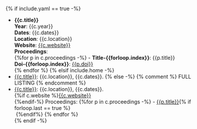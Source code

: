 {% if include.yaml == true -%}
- **{{c.title}}**<br>
**Year**: {{c.year}}<br>
**Dates**: {{c.dates}}<br>
**Location**: {{c.location}}<br>
**Website**: [{{c.website}}]({{c.website}})<br>
**Proceedings**:<br>
    {%for p in c.proceedings -%}
        - **Title-{{forloop.index}}**: {{p.title}}<br>
        **Doi-{{forloop.index}}**: [{{p.doi}}]({{p.doi}})<br>
    {% endfor %}
{% elsif include.home -%}
- [{{c.title}}]({{include.path|absolute_url}}): {{c.location}}, {{c.dates}}.
{% else -%}
{% comment %} FULL LISTING {% endcomment %}
- [{{c.title}}]({{include.path|absolute_url}}): {{c.location}}, {{c.dates}}.<br>
{%if c.website %}<a href="{{c.website}}" target="_blank">{{c.website}}</a><br>{%endif-%}
Proceedings:
    {%for p in c.proceedings -%}
        - <a href="{{p.doi}}" target="_blank">{{p.title}}</a>{% if forloop.last == true %}<br>&nbsp;{%endif%}
    {% endfor %}<br>
{% endif -%}
